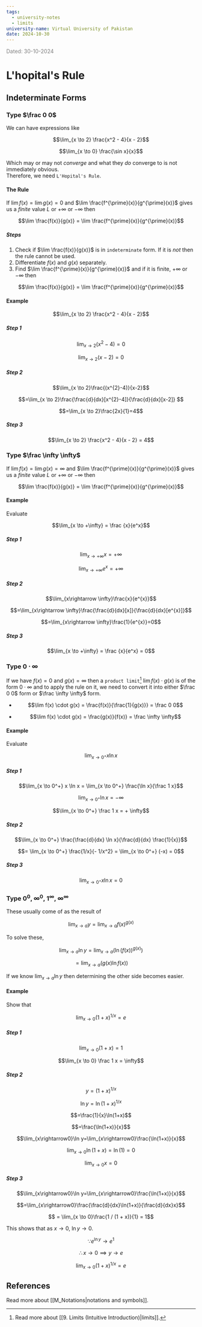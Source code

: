 ```yaml
---
tags:
  - university-notes
  - limits
university-name: Virtual University of Pakistan
date: 2024-10-30
---
```


<span style="color: gray;">Dated: 30-10-2024</span>

# L'hopital's Rule

## Indeterminate Forms

### Type $\frac 0 0$

We can have expressions like  

$$\lim_{x \to 2} \frac{x^2 - 4}{x - 2}$$

$$\lim_{x \to 0} \frac{\sin x}{x}$$

Which may or may not _converge_ and what they _do_ converge to is not immediately obvious.  
Therefore, we need `L'Hopital's Rule`.

#### The Rule

If $\lim f(x) = \lim g(x) = 0$ and $\lim \frac{f^{\prime}(x)}{g^{\prime}(x)}$ gives us a _finite_ value $L$ or $+\infty$ or $-\infty$ then  

$$\lim \frac{f(x)}{g(x)} = \lim \frac{f^{\prime}(x)}{g^{\prime}(x)}$$

##### Steps

1. Check if $\lim \frac{f(x)}{g(x)}$ is in `indeterminate` form. If it is _not_ then the rule cannot be used.
2. Differentiate $f(x)$ and $g(x)$ separately.
3. Find $\lim \frac{f^{\prime}(x)}{g^{\prime}(x)}$ and if it is finite, $+\infty$ or $-\infty$ then

$$\lim \frac{f(x)}{g(x)} = \lim \frac{f^{\prime}(x)}{g^{\prime}(x)}$$

#### Example

$$\lim_{x \to 2} \frac{x^2 - 4}{x - 2}$$

##### Step 1

$$\lim_{x \to 2} (x^2 - 4) = 0$$

$$\lim_{x \to 2} (x - 2) = 0$$

##### Step 2

$$\lim_{x \to 2}\frac{(x^{2}-4)}{x-2}$$

$$=\lim_{x \to 2}\frac{\frac{d}{dx}[x^{2}-4]}{\frac{d}{dx}[x-2]} $$

$$=\lim_{x \to 2}\frac{2x}{1}=4$$

##### Step 3

$$\lim_{x \to 2} \frac{x^2 - 4}{x - 2} = 4$$

### Type $\frac \infty \infty$

If $\lim f(x) = \lim g(x) = \infty$ and $\lim \frac{f^{\prime}(x)}{g^{\prime}(x)}$ gives us a _finite_ value $L$ or $+\infty$ or $-\infty$ then  

$$\lim \frac{f(x)}{g(x)} = \lim \frac{f^{\prime}(x)}{g^{\prime}(x)}$$

#### Example

Evaluate  

$$\lim_{x \to +\infty} = \frac {x}{e^x}$$

##### Step 1

$$\lim_{x \to +\infty} x = +\infty$$

$$\lim_{x \to +\infty} e^x = +\infty$$

##### Step 2

$$\lim_{x\rightarrow \infty}\frac{x}{e^{x}}$$

$$=\lim_{x\rightarrow \infty}\frac{\frac{d}{dx}[x]}{\frac{d}{dx}[e^{x}]}$$

$$=\lim_{x\rightarrow \infty}\frac{1}{e^{x}}=0$$

##### Step 3

$$\lim_{x \to +\infty} = \frac {x}{e^x} = 0$$

### Type $0 \cdot \infty$

If we have $f(x) = 0$ and $g(x) = \infty$ then a `product limit`[^1] $\lim f(x) \cdot g(x)$ is of the form $0 \cdot \infty$ and to apply the rule on it, we need to convert it into either $\frac 0 0$ form or $\frac \infty \infty$ form.

- $$\lim f(x) \cdot g(x) = \frac{f(x)}{\frac{1}{g(x)}} = \frac 0 0$$

- $$\lim f(x) \cdot g(x) = \frac{g(x)}{f(x)} = \frac \infty \infty$$

#### Example

Evaluate  

$$\lim_{x \to 0^+} x \ln x$$

##### Step 1

$$\lim_{x \to 0^+} x \ln x = \lim_{x \to 0^+} \frac{\ln x}{\frac 1 x}$$

$$\lim_{x \to 0^+} \ln x = -\infty$$

$$\lim_{x \to 0^+} \frac 1 x = + \infty$$

##### Step 2

$$\lim_{x \to 0^+} \frac{\frac{d}{dx} \ln x}{\frac{d}{dx} \frac{1}{x}}$$

$$= \lim_{x \to 0^+} \frac{1/x}{- 1/x^2} = \lim_{x \to 0^+} (-x) = 0$$

##### Step 3

$$\lim_{x \to 0^+} x \ln x = 0$$

### Type $0^0$, $\infty^0$, $1^\infty$, $\infty^\infty$

These usually come of as the result of  

$$\lim_{x \to a} y = \lim_{x \to a}f(x)^{g(x)}$$

To solve these,  

$$\lim_{x\rightarrow a}\ln y=\lim_{x\rightarrow a}\left(\ln (f(x))^{g(x)}\right)$$

$$=\lim_{x\rightarrow a}\left(g(x)\ln f(x)\right)$$

If we know $\lim_{x\rightarrow a}\ln y$ then determining the other side becomes easier.

#### Example

Show that  

$$\lim_{x\rightarrow0}(1+x)^{1/x}=e$$

##### Step 1

$$\lim_{x \to 0}(1 + x) = 1$$

$$\lim_{x \to 0} \frac 1 x = \infty$$

##### Step 2

$$y=(1+x)^{1/x}$$

$$\ln y=\ln(1+x)^{1/x}$$

$$=\frac{1}{x}\ln(1+x)$$

$$=\frac{\ln(1+x)}{x}$$

$$\lim_{x\rightarrow0}\ln y=\lim_{x\rightarrow0}\frac{\ln(1+x)}{x}$$

$$\lim_{x \to 0} \ln (1 + x) = \ln (1) = 0$$

$$\lim_{x \to 0} x = 0$$

##### Step 3

$$\lim_{x\rightarrow0}\ln y=\lim_{x\rightarrow0}\frac{\ln(1+x)}{x}$$

$$=\lim_{x\rightarrow0}\frac{\frac{d}{dx}\ln(1+x)}{\frac{d}{dx}x}$$

$$ = \lim_{x \to 0}\frac{1 / (1 + x)}{1} = 1$$

This shows that as $x \to 0$, $\ln y \to 0$.  

$$\because e^{\ln y} \to e^1$$

$$\therefore x \to 0 \implies y \to e$$

$$\lim_{x\rightarrow0}(1+x)^{1/x}=e$$

## References

Read more about [[M_Notations|notations and symbols]].

[^1]: Read more about [[9. Limits (Intuitive Introduction)|limits]].